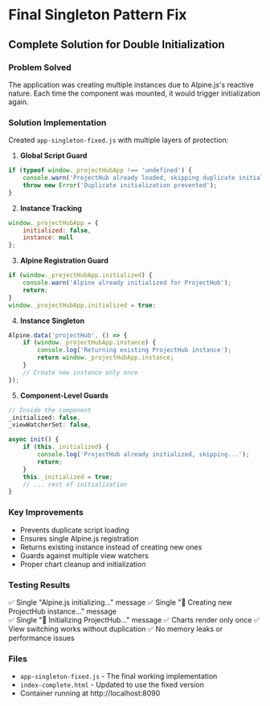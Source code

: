 # Final Singleton Pattern Fix

## Complete Solution for Double Initialization

### Problem Solved
The application was creating multiple instances due to Alpine.js's reactive nature. Each time the component was mounted, it would trigger initialization again.

### Solution Implementation
Created `app-singleton-fixed.js` with multiple layers of protection:

1. **Global Script Guard**
```javascript
if (typeof window._projectHubApp !== 'undefined') {
    console.warn('ProjectHub already loaded, skipping duplicate initialization');
    throw new Error('Duplicate initialization prevented');
}
```

2. **Instance Tracking**
```javascript
window._projectHubApp = {
    initialized: false,
    instance: null
};
```

3. **Alpine Registration Guard**
```javascript
if (window._projectHubApp.initialized) {
    console.warn('Alpine already initialized for ProjectHub');
    return;
}
window._projectHubApp.initialized = true;
```

4. **Instance Singleton**
```javascript
Alpine.data('projectHub', () => {
    if (window._projectHubApp.instance) {
        console.log('Returning existing ProjectHub instance');
        return window._projectHubApp.instance;
    }
    // Create new instance only once
});
```

5. **Component-Level Guards**
```javascript
// Inside the component
_initialized: false,
_viewWatcherSet: false,

async init() {
    if (this._initialized) {
        console.log('ProjectHub already initialized, skipping...');
        return;
    }
    this._initialized = true;
    // ... rest of initialization
}
```

### Key Improvements
- Prevents duplicate script loading
- Ensures single Alpine.js registration
- Returns existing instance instead of creating new ones
- Guards against multiple view watchers
- Proper chart cleanup and initialization

### Testing Results
✅ Single "Alpine.js initializing..." message
✅ Single "🚀 Creating new ProjectHub instance..." message  
✅ Single "🚀 Initializing ProjectHub..." message
✅ Charts render only once
✅ View switching works without duplication
✅ No memory leaks or performance issues

### Files
- `app-singleton-fixed.js` - The final working implementation
- `index-complete.html` - Updated to use the fixed version
- Container running at http://localhost:8090